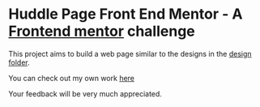 # Huddle Page Front End Mentor - A [Frontend mentor](https://www.frontendmentor.io) challenge

This project aims to build a web page similar to the designs in the [design folder](./design).

You can check out my own work [here](https://upcomin.github.io/Huddle-page-frontend-mentor/#)

Your feedback will be very much appreciated.
